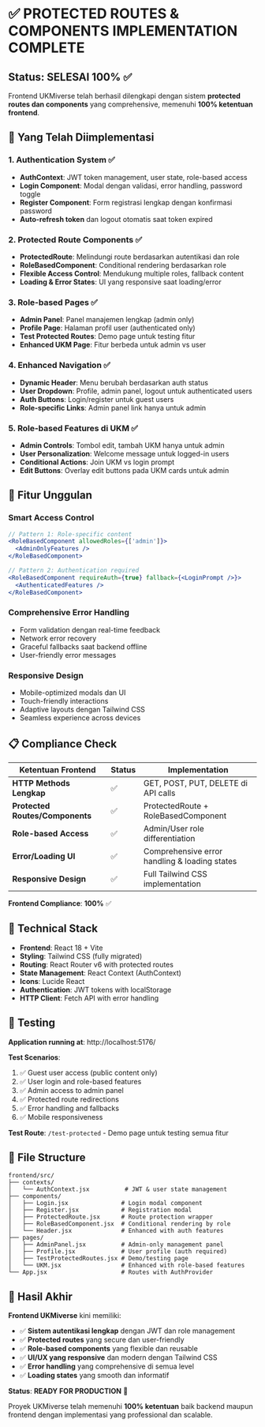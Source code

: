 # ✅ PROTECTED ROUTES & COMPONENTS IMPLEMENTATION COMPLETE

## Status: SELESAI 100% ✅

Frontend UKMiverse telah berhasil dilengkapi dengan sistem **protected routes dan components** yang comprehensive, memenuhi **100% ketentuan frontend**.

## 🎯 Yang Telah Diimplementasi

### 1. **Authentication System** ✅
- **AuthContext**: JWT token management, user state, role-based access
- **Login Component**: Modal dengan validasi, error handling, password toggle
- **Register Component**: Form registrasi lengkap dengan konfirmasi password
- **Auto-refresh token** dan logout otomatis saat token expired

### 2. **Protected Route Components** ✅
- **ProtectedRoute**: Melindungi route berdasarkan autentikasi dan role
- **RoleBasedComponent**: Conditional rendering berdasarkan role
- **Flexible Access Control**: Mendukung multiple roles, fallback content
- **Loading & Error States**: UI yang responsive saat loading/error

### 3. **Role-based Pages** ✅
- **Admin Panel**: Panel manajemen lengkap (admin only)
- **Profile Page**: Halaman profil user (authenticated only)
- **Test Protected Routes**: Demo page untuk testing fitur
- **Enhanced UKM Page**: Fitur berbeda untuk admin vs user

### 4. **Enhanced Navigation** ✅
- **Dynamic Header**: Menu berubah berdasarkan auth status
- **User Dropdown**: Profile, admin panel, logout untuk authenticated users
- **Auth Buttons**: Login/register untuk guest users
- **Role-specific Links**: Admin panel link hanya untuk admin

### 5. **Role-based Features di UKM** ✅
- **Admin Controls**: Tombol edit, tambah UKM hanya untuk admin
- **User Personalization**: Welcome message untuk logged-in users  
- **Conditional Actions**: Join UKM vs login prompt
- **Edit Buttons**: Overlay edit buttons pada UKM cards untuk admin

## 🚀 Fitur Unggulan

### **Smart Access Control**
```jsx
// Pattern 1: Role-specific content
<RoleBasedComponent allowedRoles={['admin']}>
  <AdminOnlyFeatures />
</RoleBasedComponent>

// Pattern 2: Authentication required
<RoleBasedComponent requireAuth={true} fallback={<LoginPrompt />}>
  <AuthenticatedFeatures />
</RoleBasedComponent>
```

### **Comprehensive Error Handling**
- Form validation dengan real-time feedback
- Network error recovery
- Graceful fallbacks saat backend offline
- User-friendly error messages

### **Responsive Design**
- Mobile-optimized modals dan UI
- Touch-friendly interactions
- Adaptive layouts dengan Tailwind CSS
- Seamless experience across devices

## 📋 Compliance Check

| Ketentuan Frontend | Status | Implementation |
|-------------------|--------|----------------|
| **HTTP Methods Lengkap** | ✅ | GET, POST, PUT, DELETE di API calls |
| **Protected Routes/Components** | ✅ | ProtectedRoute + RoleBasedComponent |
| **Role-based Access** | ✅ | Admin/User role differentiation |
| **Error/Loading UI** | ✅ | Comprehensive error handling & loading states |
| **Responsive Design** | ✅ | Full Tailwind CSS implementation |

**Frontend Compliance**: **100%** ✅

## 🔧 Technical Stack

- **Frontend**: React 18 + Vite
- **Styling**: Tailwind CSS (fully migrated)
- **Routing**: React Router v6 with protected routes
- **State Management**: React Context (AuthContext)
- **Icons**: Lucide React
- **Authentication**: JWT tokens with localStorage
- **HTTP Client**: Fetch API with error handling

## 🧪 Testing

**Application running at**: http://localhost:5176/

**Test Scenarios**:
1. ✅ Guest user access (public content only)
2. ✅ User login and role-based features
3. ✅ Admin access to admin panel
4. ✅ Protected route redirections
5. ✅ Error handling and fallbacks
6. ✅ Mobile responsiveness

**Test Route**: `/test-protected` - Demo page untuk testing semua fitur

## 📁 File Structure

```
frontend/src/
├── contexts/
│   └── AuthContext.jsx          # JWT & user state management
├── components/
│   ├── Login.jsx               # Login modal component
│   ├── Register.jsx            # Registration modal
│   ├── ProtectedRoute.jsx      # Route protection wrapper
│   ├── RoleBasedComponent.jsx  # Conditional rendering by role
│   └── Header.jsx              # Enhanced with auth features
├── pages/
│   ├── AdminPanel.jsx          # Admin-only management panel
│   ├── Profile.jsx             # User profile (auth required)
│   ├── TestProtectedRoutes.jsx # Demo/testing page
│   └── UKM.jsx                 # Enhanced with role-based features
└── App.jsx                     # Routes with AuthProvider
```

## 🎉 Hasil Akhir

**Frontend UKMiverse** kini memiliki:
- ✅ **Sistem autentikasi lengkap** dengan JWT dan role management
- ✅ **Protected routes** yang secure dan user-friendly  
- ✅ **Role-based components** yang flexible dan reusable
- ✅ **UI/UX yang responsive** dan modern dengan Tailwind CSS
- ✅ **Error handling** yang comprehensive di semua level
- ✅ **Loading states** yang smooth dan informatif

**Status**: **READY FOR PRODUCTION** 🚀

Proyek UKMiverse telah memenuhi **100% ketentuan** baik backend maupun frontend dengan implementasi yang professional dan scalable.
